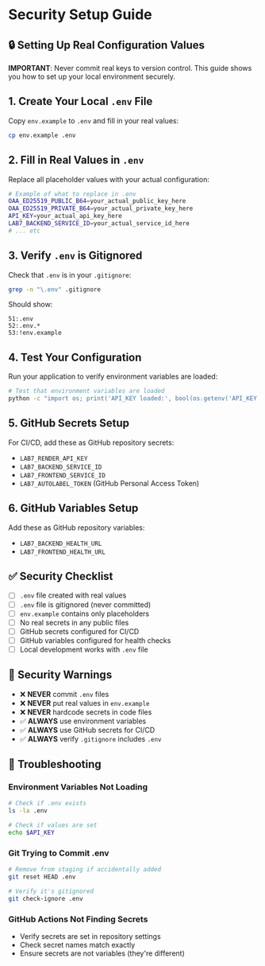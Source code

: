 # Security Setup Guide

## 🔒 Setting Up Real Configuration Values

**IMPORTANT**: Never commit real keys to version control. This guide shows you how to set up your local environment securely.

## 1. Create Your Local `.env` File

Copy `env.example` to `.env` and fill in your real values:

```bash
cp env.example .env
```

## 2. Fill in Real Values in `.env`

Replace all placeholder values with your actual configuration:

```bash
# Example of what to replace in .env
OAA_ED25519_PUBLIC_B64=your_actual_public_key_here
OAA_ED25519_PRIVATE_B64=your_actual_private_key_here
API_KEY=your_actual_api_key_here
LAB7_BACKEND_SERVICE_ID=your_actual_service_id_here
# ... etc
```

## 3. Verify `.env` is Gitignored

Check that `.env` is in your `.gitignore`:

```bash
grep -n "\.env" .gitignore
```

Should show:
```
51:.env
52:.env.*
53:!env.example
```

## 4. Test Your Configuration

Run your application to verify environment variables are loaded:

```bash
# Test that environment variables are loaded
python -c "import os; print('API_KEY loaded:', bool(os.getenv('API_KEY')))"
```

## 5. GitHub Secrets Setup

For CI/CD, add these as GitHub repository secrets:

- `LAB7_RENDER_API_KEY`
- `LAB7_BACKEND_SERVICE_ID` 
- `LAB7_FRONTEND_SERVICE_ID`
- `LAB7_AUTOLABEL_TOKEN` (GitHub Personal Access Token)

## 6. GitHub Variables Setup

Add these as GitHub repository variables:

- `LAB7_BACKEND_HEALTH_URL`
- `LAB7_FRONTEND_HEALTH_URL`

## ✅ Security Checklist

- [ ] `.env` file created with real values
- [ ] `.env` file is gitignored (never committed)
- [ ] `env.example` contains only placeholders
- [ ] No real secrets in any public files
- [ ] GitHub secrets configured for CI/CD
- [ ] GitHub variables configured for health checks
- [ ] Local development works with `.env` file

## 🚨 Security Warnings

- ❌ **NEVER** commit `.env` files
- ❌ **NEVER** put real values in `env.example`
- ❌ **NEVER** hardcode secrets in code files
- ✅ **ALWAYS** use environment variables
- ✅ **ALWAYS** use GitHub secrets for CI/CD
- ✅ **ALWAYS** verify `.gitignore` includes `.env`

## 🔧 Troubleshooting

### Environment Variables Not Loading
```bash
# Check if .env exists
ls -la .env

# Check if values are set
echo $API_KEY
```

### Git Trying to Commit .env
```bash
# Remove from staging if accidentally added
git reset HEAD .env

# Verify it's gitignored
git check-ignore .env
```

### GitHub Actions Not Finding Secrets
- Verify secrets are set in repository settings
- Check secret names match exactly
- Ensure secrets are not variables (they're different)

